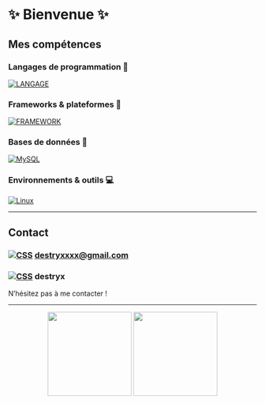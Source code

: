 # :sparkles: Bienvenue :sparkles:

## Mes compétences

### Langages de programmation :key:

[![LANGAGE](https://skillicons.dev/icons?i=lua,c,cpp,md,html,css,php,js,swift)](https://skillicons.dev) &nbsp;

### Frameworks & plateformes :minidisc:

[![FRAMEWORK](https://skillicons.dev/icons?i=symfony,docker,nginx,apache)](https://skillicons.dev)

### Bases de données :floppy_disk:

[![MySQL](https://skillicons.dev/icons?i=mysql)](https://skillicons.dev)  

### Environnements & outils :computer:

[![Linux](https://skillicons.dev/icons?i=ubuntu,windows,bash,powershell,nodejs,qt,github,gitlab)](https://skillicons.dev) &nbsp;

---

## Contact

### [![CSS](https://skillicons.dev/icons?i=gmail)](https://skillicons.dev) **[destryxxxx@gmail.com](destryxxxx@gmail.com)**
### [![CSS](https://skillicons.dev/icons?i=discord)](https://skillicons.dev) **destryx**

N’hésitez pas à me contacter !

<hr/>
<p align="center">
    <img height=170rem src="https://github-readme-stats.vercel.app/api?username=Destryx&theme=react&show_icons=true&hide_border=true"/>
    <img height=170rem src="https://github-readme-stats.vercel.app/api/top-langs?username=Destryx&theme=react&show_icons=true&hide_border=true&layout=compact"/>
</p>
